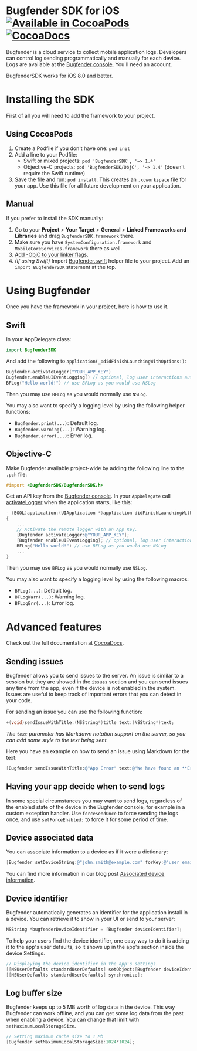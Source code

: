 Bugfender SDK for iOS [![Available in CocoaPods](https://img.shields.io/cocoapods/v/BugfenderSDK.svg)](https://cocoapods.org/pods/BugfenderSDK) [![CocoaDocs](https://img.shields.io/badge/docs-%E2%9C%93-blue.svg)](http://cocoadocs.org/docsets/BugfenderSDK/) 
===================

Bugfender is a cloud service to collect mobile application logs. Developers can control log sending programmatically and manually for each device. Logs are available at the [Bugfender console](https://app.bugfender.com/). You'll need an account.

BugfenderSDK works for iOS 8.0 and better.

# Installing the SDK
First of all you will need to add the framework to your project.

## Using CocoaPods

1. Create a Podfile if you don't have one: `pod init`
1. Add a line to your Podfile:
   * Swift or mixed projects: `pod 'BugfenderSDK', '~> 1.4'`
   * Objective-C projects: `pod 'BugfenderSDK/ObjC', '~> 1.4'` (doesn't require the Swift runtime)
1. Save the file and run: `pod install`. This creates an `.xcworkspace` file for your app. Use this file for all future development on your application.

## Manual

If you prefer to install the SDK manually:

1. Go to your **Project** > **Your Target** > **General** > **Linked Frameworks and Libraries** and drag `BugfenderSDK.framework` there.
1. Make sure you have `SystemConfiguration.framework` and `MobileCoreServices.framework` there as well.
1. [Add -ObjC to your linker flags](https://developer.apple.com/library/mac/qa/qa1490/_index.html).
1. _(If using Swift)_ Import [Bugfender.swift](https://raw.githubusercontent.com/bugfender/BugfenderSDK-iOS/master/swift/Bugfender.swift) helper file to your project. Add an `import BugfenderSDK` statement at the top.

# Using Bugfender
Once you have the framework in your project, here is how to use it.

## Swift

In your AppDelegate class:

```Swift
import BugfenderSDK
```

And add the following to `application(_:didFinishLaunchingWithOptions:)`:

```Swift
Bugfender.activateLogger("YOUR_APP_KEY")
Bugfender.enableUIEventLogging() // optional, log user interactions automatically
BFLog("Hello world!") // use BFLog as you would use NSLog
```

Then you may use `BFLog` as you would normally use `NSLog`.

You may also want to specify a logging level by using the following helper functions:

- `Bugfender.print(...)`: Default log.
- `Bugfender.warning(...)`: Warning log.
- `Bugfender.error(...)`: Error log.

## Objective-C

Make Bugfender available project-wide by adding the following line to the `.pch` file:

```objective-c
#import <BugfenderSDK/BugfenderSDK.h>
```

Get an API key from the [Bugfender console](https://app.bugfender.com/). In your `AppDelegate` call [activateLogger](http://cocoadocs.org/docsets/BugfenderSDK/0.3.9/Classes/Bugfender.html#//api/name/activateLogger:) when the application starts, like this:

```objective-c
- (BOOL)application:(UIApplication *)application didFinishLaunchingWithOptions:(NSDictionary *)launchOptions
{
    ...
    // Activate the remote logger with an App Key.
    [Bugfender activateLogger:@"YOUR_APP_KEY"];
    [Bugfender enableUIEventLogging]; // optional, log user interactions automatically
    BFLog("Hello world!") // use BFLog as you would use NSLog
    ...
}
```

Then you may use `BFLog` as you would normally use `NSLog`.

You may also want to specify a logging level by using the following macros:

- `BFLog(...)`: Default log.
- `BFLogWarn(...)`: Warning log.
- `BFLogErr(...)`: Error log.

# Advanced features
Check out the full documentation at [CocoaDocs](http://cocoadocs.org/docsets/BugfenderSDK/).

## Sending issues

Bugfender allows you to send issues to the server. An issue is similar to a session but they are showed in the `issues` section and you can send issues any time from the app, even if the device is not enabled in the system. Issues are useful to keep track of important errors that you can detect in your code.

For sending an issue you can use the following function:

```objective-c
+(void)sendIssueWithTitle:(NSString*)title text:(NSString*)text;
```

*The `text` parameter has Markdown notation support on the server, so you can add some style to the text being sent.*

Here you have an example on how to send an issue using Markdown for the text:

```objective-c
[Bugfender sendIssueWithTitle:@"App Error" text:@"We have found an **Error**, we need to check it"];
```

## Having your app decide when to send logs

In some special circumstances you may want to send logs, regardless of the enabled state of the device in the Bugfender console, for example in a custom exception handler. Use `forceSendOnce` to force sending the logs once, and use `setForceEnabled:` to force it for some period of time.

## Device associated data
You can associate information to a device as if it were a dictionary:

```objective-c
[Bugfender setDeviceString:@"john.smith@example.com" forKey:@"user email"];
```

You can find more information in our blog post [Associated device information](https://bugfender.com/blog/associated-device-information/).

## Device  identifier

Bugfender automatically generates an identifier for the application install in a device. You can retrieve it to show in your UI or send to your server:

```objective-c
NSString *bugfenderDeviceIdentifier = [Bugfender deviceIdentifier];
```

To help your users find the device identifier, one easy way to do it is adding it to the app's user defaults, so it shows up in the app's section inside the device Settings.

```objective-c
// Displaying the device identifier in the app's settings.
[[NSUserDefaults standardUserDefaults] setObject:[Bugfender deviceIdentifier] forKey:@"bugfenderDeviceIDKey"];
[[NSUserDefaults standardUserDefaults] synchronize];
```

## Log buffer size

Bugfender keeps up to 5 MB worth of log data in the device. This way Bugfender can work offline, and you can get some log data from the past when enabling a device. You can change that limit with `setMaximumLocalStorageSize`.

```objective-c
// Setting maximum cache size to 1 Mb
[Bugfender setMaximumLocalStorageSize:1024*1024];
```
